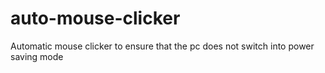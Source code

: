 # auto-mouse-clicker
Automatic mouse clicker to ensure that the pc does not switch into power saving mode
